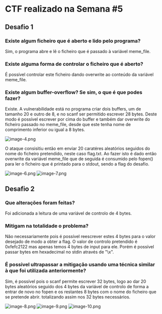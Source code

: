 # CTF realizado na Semana #5

## Desafio 1

### Existe algum ficheiro que é aberto e lido pelo programa?
Sim, o programa abre e lê o ficheiro que é passado à variável meme_file.

### Existe alguma forma de controlar o ficheiro que é aberto?
É possível controlar este ficheiro dando overwrite ao conteúdo da variável meme_file.

### Existe algum buffer-overflow? Se sim, o que é que podes fazer?
Existe. A vulnerabilidade está no programa criar dois buffers, um de tamanho 20 e outro de 8, e no scanf ser permitido escrever 28 bytes. Deste modo é possível escrever por cima do buffer e também dar overwrite do ficheiro passado no meme_file, desde que este tenha nome de comprimento inferior ou igual a 8 bytes.

![image-4.png](./image-4.png)

O ataque consisitiu então em enviar 20 caratéres aleatórios seguidos do nome do ficheiro pretendido, neste caso flag.txt. 
Ao fazer isto é dado então overwrite da variável meme_file que de seguida é consumido pelo fopen() para ler o ficheiro que é printado para o stdout, sendo a flag do desafio.

![image-6.png](./image-6.png)
![image-7.png](./image-7.png)

## Desafio 2

### Que alterações foram feitas?
Foi adicionada a leitura de uma variável de controlo de 4 bytes. 

### Mitigam na totalidade o problema?
Não necessariamente pois é possível reescrever estes 4 bytes para o valor desejado de modo a obter a flag.
O valor de controlo pretendido é 0xfefc2122 mas apenas temos 4 bytes de input para ele. Porém é possível passar bytes em hexadecimal no stdin através de "\x".

### É possivel ultrapassar a mitigação usando uma técnica similar à que foi utilizada anteriormente?
Sim, é possível pois o scanf permite escrever 32 bytes, logo ao dar 20 bytes aleatórios seguido dos 4 bytes da variável de controlo de forma a entrar de novo no fopen e os restantes 8 bytes com o nome do ficheiro que se pretende abrir. totalizando assim nos 32 bytes necessários.

![image-8.png](./image-8.png)
![image-9.png](./image-9.png)
![image-10.png](./image-10.png)

